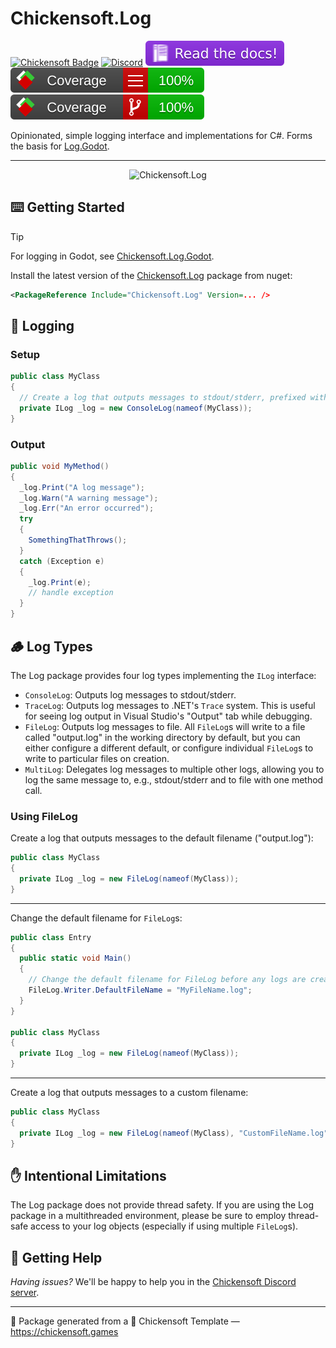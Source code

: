# Chickensoft.Log

[![Chickensoft Badge][chickensoft-badge]][chickensoft-website] [![Discord][discord-badge]][discord] [![Read the docs][read-the-docs-badge]][docs] ![line coverage][line-coverage] ![branch coverage][branch-coverage]

Opinionated, simple logging interface and implementations for C#. Forms the basis for [Log.Godot][log-godot].

---

<p align="center">
<img alt="Chickensoft.Log" src="Chickensoft.Log/icon.png" width="200">
</p>

## ⌨️ Getting Started

> [!TIP]
> For logging in Godot, see [Chickensoft.Log.Godot][log-godot].

Install the latest version of the [Chickensoft.Log] package from nuget:

```xml
<PackageReference Include="Chickensoft.Log" Version=... />
```

## 📜 Logging

### Setup

```csharp
public class MyClass
{
  // Create a log that outputs messages to stdout/stderr, prefixed with the name of the class.
  private ILog _log = new ConsoleLog(nameof(MyClass));
}
```

### Output

```csharp
public void MyMethod()
{
  _log.Print("A log message");
  _log.Warn("A warning message");
  _log.Err("An error occurred");
  try
  {
    SomethingThatThrows();
  }
  catch (Exception e)
  {
    _log.Print(e);
    // handle exception
  }
}
```

## 🪵 Log Types

The Log package provides four log types implementing the `ILog` interface:

* `ConsoleLog`: Outputs log messages to stdout/stderr.
* `TraceLog`: Outputs log messages to .NET's `Trace` system. This is useful for seeing log output in Visual Studio's "Output" tab while debugging.
* `FileLog`: Outputs log messages to file. All `FileLog`s will write to a file called "output.log" in the working directory by default, but you can either configure a different default, or configure individual `FileLog`s to write to particular files on creation.
* `MultiLog`: Delegates log messages to multiple other logs, allowing you to log the same message to, e.g., stdout/stderr and to file with one method call.

### Using FileLog

Create a log that outputs messages to the default filename ("output.log"):

```csharp
public class MyClass
{
  private ILog _log = new FileLog(nameof(MyClass));
}
```

---
Change the default filename for `FileLog`s:

```csharp
public class Entry
{
  public static void Main()
  {
    // Change the default filename for FileLog before any logs are created
    FileLog.Writer.DefaultFileName = "MyFileName.log";
  }
}

public class MyClass
{
  private ILog _log = new FileLog(nameof(MyClass));
}
```

---
Create a log that outputs messages to a custom filename:

```csharp
public class MyClass
{
  private ILog _log = new FileLog(nameof(MyClass), "CustomFileName.log");
}
```

## ✋ Intentional Limitations

The Log package does not provide thread safety. If you are using the Log package in a multithreaded environment, please be sure to employ thread-safe access to your log objects (especially if using multiple `FileLog`s).

## 💁 Getting Help

*Having issues?* We'll be happy to help you in the [Chickensoft Discord server][discord].

---

🐣 Package generated from a 🐤 Chickensoft Template — <https://chickensoft.games>

[chickensoft-badge]: https://raw.githubusercontent.com/chickensoft-games/chickensoft_site/main/static/img/badges/chickensoft_badge.svg
[chickensoft-website]: https://chickensoft.games
[discord-badge]: https://raw.githubusercontent.com/chickensoft-games/chickensoft_site/main/static/img/badges/discord_badge.svg
[discord]: https://discord.gg/gSjaPgMmYW
[read-the-docs-badge]: https://raw.githubusercontent.com/chickensoft-games/chickensoft_site/main/static/img/badges/read_the_docs_badge.svg
[docs]: https://chickensoft.games/docsickensoft%20Discord-%237289DA.svg?style=flat&logo=discord&logoColor=white
[line-coverage]: Chickensoft.Log.Tests/badges/line_coverage.svg
[branch-coverage]: Chickensoft.Log.Tests/badges/branch_coverage.svg

[Chickensoft.Log]: https://www.nuget.org/packages/Chickensoft.Log
[log-godot]: https://github.com/chickensoft-games/Log.Godot
